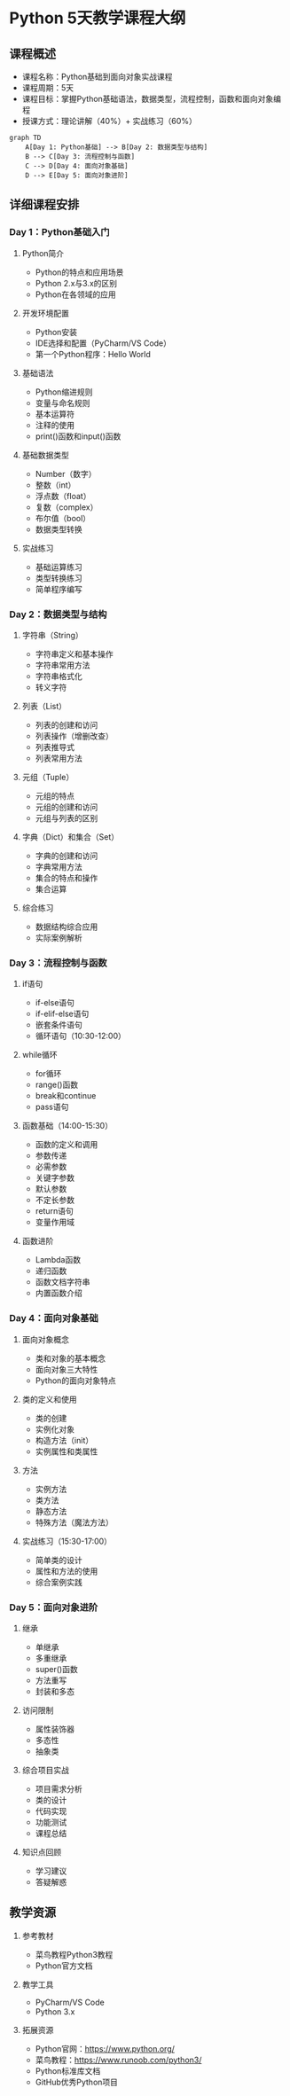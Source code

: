 # Python 5天教学课程大纲

## 课程概述
* 课程名称：Python基础到面向对象实战课程
* 课程周期：5天
* 课程目标：掌握Python基础语法，数据类型，流程控制，函数和面向对象编程
* 授课方式：理论讲解（40%）+ 实战练习（60%）

```mermaid
graph TD
    A[Day 1: Python基础] --> B[Day 2: 数据类型与结构]
    B --> C[Day 3: 流程控制与函数]
    C --> D[Day 4: 面向对象基础]
    D --> E[Day 5: 面向对象进阶]

```

## 详细课程安排

### Day 1：Python基础入门

1.  Python简介
    * Python的特点和应用场景
    * Python 2.x与3.x的区别
    * Python在各领域的应用

2. 开发环境配置
    * Python安装
    * IDE选择和配置（PyCharm/VS Code）
    * 第一个Python程序：Hello World

3. 基础语法
    * Python缩进规则
    * 变量与命名规则
    * 基本运算符
    * 注释的使用
    * print()函数和input()函数

4. 基础数据类型
    * Number（数字）
    * 整数（int）
    * 浮点数（float）
    * 复数（complex）
    * 布尔值（bool）
    * 数据类型转换

5. 实战练习
    * 基础运算练习
    * 类型转换练习
    * 简单程序编写

### Day 2：数据类型与结构

1. 字符串（String）
    * 字符串定义和基本操作
    * 字符串常用方法
    * 字符串格式化
    * 转义字符

2. 列表（List）
    * 列表的创建和访问
    * 列表操作（增删改查）
    * 列表推导式
    * 列表常用方法

3. 元组（Tuple）
    * 元组的特点
    * 元组的创建和访问
    * 元组与列表的区别

4. 字典（Dict）和集合（Set）
    * 字典的创建和访问
    * 字典常用方法
    * 集合的特点和操作
    * 集合运算

5. 综合练习
    * 数据结构综合应用
    * 实际案例解析

### Day 3：流程控制与函数

1. if语句
    * if-else语句
    * if-elif-else语句
    * 嵌套条件语句
    * 循环语句（10:30-12:00）

2. while循环
    * for循环
    * range()函数
    * break和continue
    * pass语句

3. 函数基础（14:00-15:30）
    * 函数的定义和调用
    * 参数传递
    * 必需参数
    * 关键字参数
    * 默认参数
    * 不定长参数
    * return语句
    * 变量作用域

4. 函数进阶
    * Lambda函数
    * 递归函数
    * 函数文档字符串
    * 内置函数介绍


### Day 4：面向对象基础
1. 面向对象概念
    * 类和对象的基本概念
    * 面向对象三大特性
    * Python的面向对象特点

2. 类的定义和使用
    * 类的创建
    * 实例化对象
    * 构造方法（init）
    * 实例属性和类属性

3. 方法
    * 实例方法
    * 类方法
    * 静态方法
    * 特殊方法（魔法方法）

4. 实战练习（15:30-17:00）
    * 简单类的设计
    * 属性和方法的使用
    * 综合案例实践


### Day 5：面向对象进阶

1. 继承
    * 单继承
    * 多重继承
    * super()函数
    * 方法重写
    * 封装和多态

2. 访问限制
    * 属性装饰器
    * 多态性
    * 抽象类

3. 综合项目实战
    * 项目需求分析
    * 类的设计
    * 代码实现
    * 功能测试
    * 课程总结

4. 知识点回顾
    * 学习建议
    * 答疑解惑


## 教学资源
1. 参考教材
    * 菜鸟教程Python3教程
    * Python官方文档

2. 教学工具
    * PyCharm/VS Code
    * Python 3.x

3. 拓展资源
    * Python官网：https://www.python.org/
    * 菜鸟教程：https://www.runoob.com/python3/
    * Python标准库文档
    * GitHub优秀Python项目
